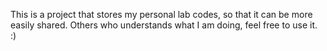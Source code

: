 This is a project that stores my personal lab codes, so that it can be more easily shared. Others who understands what I am doing, feel free to use it. :)
